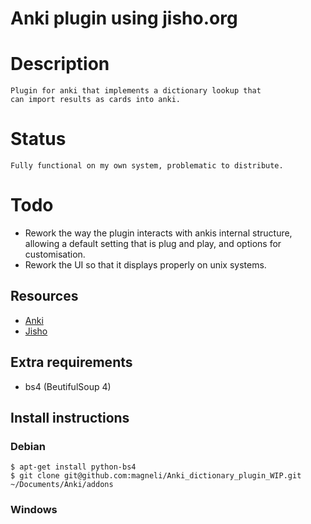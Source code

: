 # Anki plugin using jisho.org

# Description

    Plugin for anki that implements a dictionary lookup that
    can import results as cards into anki.

# Status

    Fully functional on my own system, problematic to distribute.

# Todo

   * Rework the way the plugin interacts with ankis internal structure, allowing a default setting that is plug and play, and options for customisation.
   * Rework the UI so that it displays properly on unix systems.

## Resources

   * [Anki](http://ankisrs.net/)
   * [Jisho](http://classic.jisho.org/)

## Extra requirements

   * bs4 (BeutifulSoup 4)


## Install instructions

### Debian

    $ apt-get install python-bs4
    $ git clone git@github.com:magneli/Anki_dictionary_plugin_WIP.git ~/Documents/Anki/addons

### Windows


